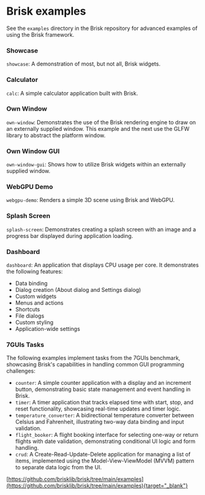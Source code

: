 # Brisk examples

See the `examples` directory in the Brisk repository for advanced examples of using the Brisk framework.

### Showcase
`showcase`: A demonstration of most, but not all, Brisk widgets.

### Calculator
`calc`: A simple calculator application built with Brisk.

### Own Window
`own-window`: Demonstrates the use of the Brisk rendering engine to draw on an externally supplied window. This example and the next use the GLFW library to abstract the platform window.

### Own Window GUI
`own-window-gui`: Shows how to utilize Brisk widgets within an externally supplied window.

### WebGPU Demo
`webgpu-demo`: Renders a simple 3D scene using Brisk and WebGPU.

### Splash Screen
`splash-screen`: Demonstrates creating a splash screen with an image and a progress bar displayed during application loading.

### Dashboard
`dashboard`: An application that displays CPU usage per core. It demonstrates the following features:
- Data binding
- Dialog creation (About dialog and Settings dialog)
- Custom widgets
- Menus and actions
- Shortcuts
- File dialogs
- Custom styling
- Application-wide settings

### 7GUIs Tasks

The following examples implement tasks from the 7GUIs benchmark, showcasing Brisk's capabilities in handling common GUI programming challenges:

- `counter`: A simple counter application with a display and an increment button, demonstrating basic state management and event handling in Brisk.
- `timer`: A timer application that tracks elapsed time with start, stop, and reset functionality, showcasing real-time updates and timer logic.
- `temperature_converter`: A bidirectional temperature converter between Celsius and Fahrenheit, illustrating two-way data binding and input validation.
- `flight_booker`: A flight booking interface for selecting one-way or return flights with date validation, demonstrating conditional UI logic and form handling.
- `crud`: A Create-Read-Update-Delete application for managing a list of items, implemented using the Model-View-ViewModel (MVVM) pattern to separate data logic from the UI.

[https://github.com/brisklib/brisk/tree/main/examples](https://github.com/brisklib/brisk/tree/main/examples){target="_blank"}
